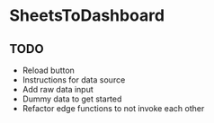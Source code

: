# SheetsToDashboard

## TODO

- Reload button
- Instructions for data source
- Add raw data input
- Dummy data to get started
- Refactor edge functions to not invoke each other